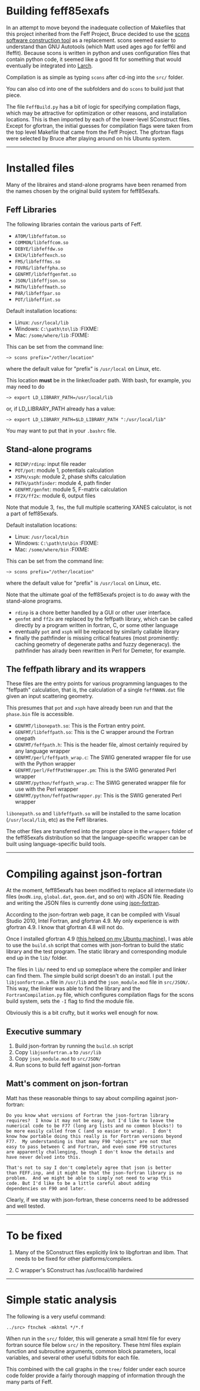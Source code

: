 # Building feff85exafs

In an attempt to move beyond the inadequate collection of Makefiles
that this project inherited from the Feff Project, Bruce decided to
use the [scons software construction tool](http://www.scons.org/) as a
replacement.  scons seemed easier to understand than GNU Autotools
(which Matt used ages ago for feff6l and Ifeffit).  Because scons is
written in python and uses configuration files that contain python
code, it seemed like a good fit for something that would eventually be
integrated into [Larch](https://github.com/xraypy/xraylarch).

Compilation is as simple as typing `scons` after cd-ing into the
`src/` folder.

You can also cd into one of the subfolders and do `scons` to build
just that piece.

The file `FeffBuild.py` has a bit of logic for specifying compilation
flags, which may be attractive for optimization or other reasons, and
installation locations.  This is then imported by each of the
lower-level SConstruct files.  Except for gfortran, the initial
guesses for compilation flags were taken from the top level Makefile
that came from the Feff Project.  The gfortran flags were selected by
Bruce after playing around on his Ubuntu system.

---

# Installed files

Many of the libraires and stand-alone programs have been renamed from
the names chosen by the original build system for feff85exafs.

## Feff Libraries

The following libraries contain the various parts of Feff.

* `ATOM/libfeffatom.so`
* `COMMON/libfeffcom.so`
* `DEBYE/libfeffdw.so`
* `EXCH/libfeffexch.so`
* `FMS/libfefffms.so`
* `FOVRG/libfeffpha.so`
* `GENFMT/libfeffgenfmt.so`
* `JSON/libfeffjson.so`
* `MATH/libfeffmath.so`
* `PAR/libfeffpar.so`
* `POT/libfeffint.so`

Default installation locations:

* Linux: `/usr/local/lib`
* Windows: `C:\path\to\lib`  :FIXME:
* Mac: `/some/where/lib`     :FIXME:

This can be set from the command line:

	~> scons prefix="/other/location"

where the default value for "prefix" is `/usr/local` on Linux, etc.

This location **must** be in the linker/loader path.  With bash, for
example, you may need to do

	~> export LD_LIBRARY_PATH=/usr/local/lib

or, if LD\_LIBRARY\_PATH already has a value:

	~> export LD_LIBRARY_PATH=$LD_LIBRARY_PATH ":/usr/local/lib"

You may want to put that in your `.bashrc` file.

## Stand-alone programs

* `RDINP/rdinp`: input file reader 
* `POT/pot`: module 1, potentials calculation
* `XSPH/xsph`: module 2, phase shifts calculation
* `PATH/pathfinder`: module 4, path finder
* `GENFMT/genfmt`: module 5, F-matrix calculation
* `FF2X/ff2x`: module 6, output files

Note that module 3, `fms`, the full multiple scattering XANES
calculator, is not a part of feff85exafs.

Default installation locations:

* Linux: `/usr/local/bin`
* Windows: `C:\path\to\bin`  :FIXME:
* Mac: `/some/where/bin`     :FIXME:

This can be set from the command line:

	~> scons prefix="/other/location"

where the default value for "prefix" is `/usr/local` on Linux, etc.

Note that the ultimate goal of the feff85exafs project is to do away
with the stand-alone programs.
 * `rdinp` is a chore better handled by a GUI or other user interface.
 * `genfmt` and `ff2x` are replaced by the feffpath library, which can
   be called directly by a program written in fortran, C, or some
   other language
 * eventually `pot` and `xsph` will be replaced by similarly callable
   library
 * finally the pathfinder is missing critical features (most
   prominently: caching geometry of degenerate paths and fuzzy
   degeneracy).  the pathfinder has alrady been rewritten in Perl for
   Demeter, for example.


## The feffpath library and its wrappers

These files are the entry points for various programming languages to
the "feffpath" calculation, that is, the calculation of a single
`feffNNNN.dat` file given an input scattering geometry.

This presumes that `pot` and `xsph` have already been run and that the
`phase.bin` file is accessible.

* `GENFMT/libonepath.so`: This is the Fortran entry point.
* `GENFMT/libfeffpath.so`: This is the C wrapper around the Fortran onepath
* `GENFMT/feffpath.h`: This is the header file, almost certainly required by any language wrapper
* `GENFMT/perl/feffpath_wrap.c`: The SWIG generated wrapper file for use with the Python wrapper
* `GENFMT/perl/FeffPathWrapper.pm`: This is the SWIG generated Perl wrapper
* `GENFMT/python/feffpath_wrap.c`: The SWIG generated wrapper file for use with the Perl wrapper
* `GENFMT/python/feffpathwrapper.py`: This is the SWIG generated Perl wrapper

`libonepath.so` and `libfeffpath.so` will be installed to the same
location (`/usr/local/lib`, etc) as the Feff libraries.

The other files are transferred into the proper place in the
`wrappers` folder of the feff85exafs distribution so that the
language-specific wrapper can be built using language-specific build
tools.


---

# Compiling against json-fortran

At the moment, feff85exafs has been modified to replace all
intermediate i/o files (`modN.inp`, `global.dat`, `geom.dat`, and so
on) with JSON file.  Reading and writing the JSON files is currently
done using
[json-fortran](https://github.com/jacobwilliams/json-fortran).

According to the json-fortran web page, it can be compiled with
Visual Studio 2010, Intel Fortran, and gfortran 4.9.  My only
experience is with gfortran 4.9.  I know that gfortran 4.8 will not
do.

Once I installed gfortran 4.9
([this helped on my Ubuntu machine](http://askubuntu.com/questions/428198/getting-installing-gcc-g-4-9-on-ubuntu)),
I was able to use the `build.sh` script that comes with json-fortran
to build the static library and the test program.  The static library
and corresponding module end up in the `lib/` folder.

The files in `lib/` need to end up someplace where the compiler
and linker can find them.  The simple build script doesn't do an
install.  I put the `libjsonfortran.a` file in `/usr/lib` and the
`json_module.mod` file in `src/JSON/`.  This way, the linker was able
to find the library and the `FortranCompilation.py` file, which
configures compilation flags for the scons build system, sets the `-I`
flag to find the module file.

Obviously this is a bit crufty, but it works well enough for now.

## Executive summary

  1. Build json-fortran by running the `build.sh` script
  2. Copy `libjsonfortran.a` to `/usr/lib`
  3. Copy `json_module.mod` to `src/JSON/`
  4. Run scons to build feff against json-fortran

## Matt's comment on json-fortran


Matt has these reasonable things to say about compiling against json-fortran:

    Do you know what versions of Fortran the json-fortran library
    requires?  I know it may not be easy, but I'd like to leave the
    numerical code to be F77 (long arg lists and no common blocks!) to
    be more easily called from C (and so easier to wrap).  I don't
    know how portable doing this really is for Fortran versions beyond
    F77.  My understanding is that many F90 "objects" are not that
    easy to pass between C and Fortran, and even some F90 structures
    are apparently challenging, though I don't know the details and
    have never delved into this.
 
	That's not to say I don't completely agree that json is better
    than FEFF.inp, and it might be that the json-fortran library is no
    problem.  And we might be able to simply not need to wrap this
    code. But I'd like to be a little careful about adding
    dependencies on F90 and later.

Clearly, if we stay with json-fortran, these concerns need to be
addressed and well tested.

---

# To be fixed

1. Many of the SConstruct files explicitly link to libgfortran and
   libm.  That needs to be fixed for other platforms/compilers.

2. C wrapper's SConstruct has /usr/local/lib hardwired


---

# Simple static analysis

The following is a very useful command:

	../src> ftnchek -mkhtml */*.f

When run in the `src/` folder, this will generate a small html file
for every fortran source file below `src/` in the repository.  These
html files explain function and subroutine arguments, common block
parameters, local variables, and several other useful tidbits for each
file.

This combined with the call graphs in the `tree/` folder under each
source code folder provide a fairly thorough mapping of information
through the many parts of Feff.
